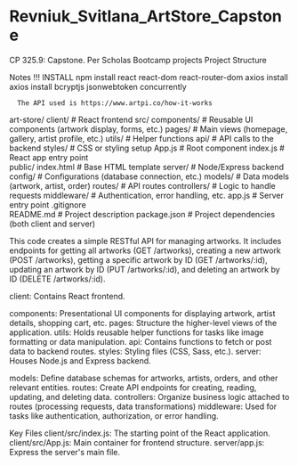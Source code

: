 # Revniuk_Svitlana_ArtStore_Capstone
CP 325.9: Capstone. Per Scholas Bootcamp projects
Project Structure

Notes
  !!! INSTALL 
  npm install react react-dom react-router-dom axios
      install axios 
      install bcryptjs jsonwebtoken
      concurrently
  
      
      The API used is https://www.artpi.co/how-it-works
art-store/
  client/         # React frontend
    src/
      components/    # Reusable UI components (artwork display, forms, etc.)
      pages/         # Main views (homepage, gallery, artist profile, etc.)
      utils/         # Helper functions
      api/           # API calls to the backend
      styles/        # CSS or styling setup
      App.js         # Root component
      index.js       # React app entry point   
    public/
      index.html     # Base HTML template
  server/         # Node/Express backend
    config/        # Configurations (database connection, etc.)
    models/        # Data models (artwork, artist, order)
    routes/        # API routes
    controllers/   # Logic to handle requests 
    middleware/    # Authentication, error handling, etc.
    app.js         # Server entry point 
  .gitignore      
  README.md       # Project description
  package.json    # Project dependencies (both client and server)

  
      
This code creates a simple RESTful API for managing artworks. It includes endpoints for getting all artworks (GET /artworks), creating a new artwork (POST /artworks), getting a specific artwork by ID (GET /artworks/:id), updating an artwork by ID (PUT /artworks/:id), and deleting an artwork by ID (DELETE /artworks/:id).

client: Contains React frontend.

components: Presentational UI components for displaying artwork, artist details, shopping cart, etc.
pages: Structure the higher-level views of the application.
utils: Holds reusable helper functions for tasks like image formatting or data manipulation.
api: Contains functions to fetch or post data to backend routes.
styles: Styling files (CSS, Sass, etc.).
server: Houses  Node.js and Express backend.

models: Define database schemas for artworks, artists, orders, and other relevant entities.
routes: Create API endpoints for creating, reading, updating, and deleting data.
controllers: Organize business logic attached to routes (processing requests, data transformations)
middleware: Used for tasks like authentication, authorization, or error handling.

Key Files
client/src/index.js: The starting point of the React application.
client/src/App.js: Main container for frontend structure.
server/app.js: Express the server's main file.
